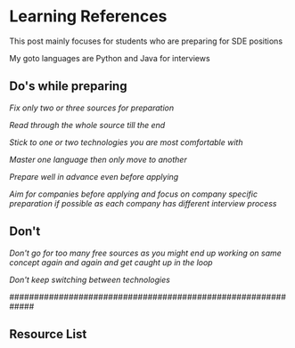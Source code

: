 # Learning References


This post mainly focuses for students who are preparing for SDE positions

My goto languages are Python and Java for interviews



## Do's while preparing

*Fix only two or three sources for preparation*

*Read through the whole source till the end*

*Stick to one or two technologies you are most comfortable with*

*Master one language then only move to another*

*Prepare well in advance even before applying*

*Aim for companies before applying and focus on company specific preparation if possible as each company has different interview process*



## Don't 

*Don't go for too many free sources as you might end up working on same concept again and again and get caught up in the loop*

*Don't keep switching between technologies*


#############################################################

## Resource List



